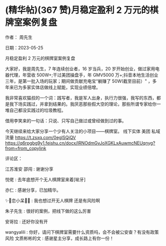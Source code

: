 
# (精华帖)(367 赞)月稳定盈利 2 万元的棋牌室案例复盘

作者：  周先生

日期：2023-05-25

月稳定盈利 2 万元的棋牌室案例复盘

大家好，我是周先生，7 年连续创业者，16 岁当兵，20 岁开始创业，做过家用电器代理，年营收 500W+;干过美团操盘手，年 GMV5000 万+;抖音本地生活创业三年，是第一批入场的玩家；期间做贡献充电宝“躺赚了 50W(截至目前）" ，多年来已为多家实体店做线上赋能，实现业绩倍增。

我非常喜欢猫叔的一个词：践写者，我是军人出身，执行力很强，我写的东西，都是我下场实践过，并拿到结果的。我厌恶那些假大空的理论，那些所谓专家给你一堆自己都没实践过的垃圾教程。

借用李笑来的一句话：只说、只写自己做过或曾经做到过的事。

今天继续来给大家分享一个少有人关注的小项目——棋牌室。  线下实体  美团  私域流量  https://t.zsxq.com/0eglSQjQV https://q6rpgbg9y1.feishu.cn/docx/IRNOdmGvJoXGKLxAuwmcNEUqnyg?from=from_copylink

评论区：



江苏淮安  邵闯 : 谢谢分享

悦佬 : 去年底想开个无人棋牌室来着[呲牙]

亦仁 : 感谢分享，已加精华。

✨🍒恋小呆🍒✨ : 我也想过开无人棋牌  还是有风险啊

朱子先生 : 很好的案例，把线下做的这么厉害

安哥拉 : 还好你没有开

wangyalili : 你好，请问下棋牌室需要什么资质吗，会不会被公安查？有没有政策风险  文质彬彬的文 : 感谢星主分享，成长路上有你一份！
